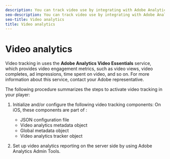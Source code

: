 ```yaml
---
description: You can track video use by integrating with Adobe Analytics.
seo-description: You can track video use by integrating with Adobe Analytics.
seo-title: Video analytics
title: Video analytics
---
```


# Video analytics

Video tracking in  uses the **Adobe Analytics Video Essentials** service, which provides video engagement metrics, such as video views, video completes, ad impressions, time spent on video, and so on. For more information about this service, contact your Adobe representative.

The following procedure summarizes the steps to activate video tracking in your player:

1. Initialize and/or configure the following video tracking components:
   On iOS, these components are part of :
   
    * JSON configuration file
    * Video analytics metadata object
    * Global metadata object
    * Video analytics tracker object
   
1. Set up video analytics reporting on the server side by using Adobe Analytics Admin Tools.
